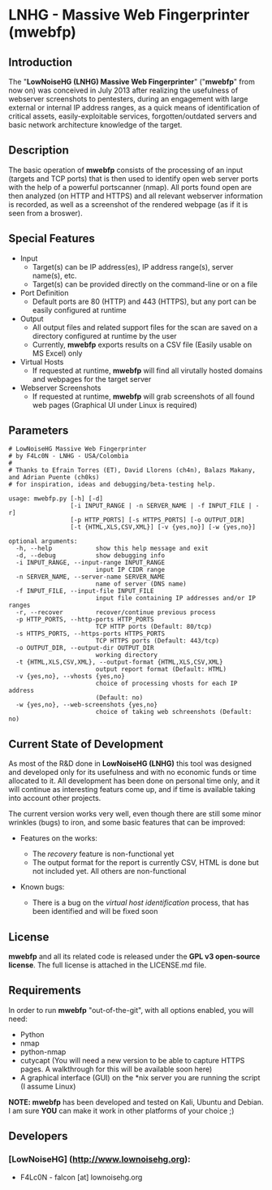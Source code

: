 # LNHG - Massive Web Fingerprinter (mwebfp)

## Introduction

The "**LowNoiseHG (LNHG) Massive Web Fingerprinter**" ("**mwebfp**" from now on) was conceived in July 2013 after realizing the usefulness of webserver screenshots to pentesters, during an engagement with large external or internal IP address ranges, as a quick means of identification of critical assets, easily-exploitable services, forgotten/outdated servers and basic network architecture knowledge of the target.

## Description

The basic operation of **mwebfp** consists of the processing of an input (targets and TCP ports) that is then used to identify open web server ports with the help of a powerful portscanner (nmap). All ports found open are then analyzed (on HTTP and HTTPS) and all relevant webserver information is recorded, as well as a screenshot of the rendered webpage (as if it is seen from a broswer). 

## Special Features

- Input
  - Target(s) can be IP address(es), IP address range(s), server name(s), etc.
  - Target(s) can be provided directly on the command-line or on a file
- Port Definition
  - Default ports are 80 (HTTP) and 443 (HTTPS), but any port can be easily configured at runtime
- Output
  - All output files and related support files for the scan are saved on a directory configured at runtime by the user
  - Currently, **mwebfp** exports results on a CSV file (Easily usable on MS Excel) only
- Virtual Hosts
  - If requested at runtime, **mwebfp** will find all virutally hosted domains and webpages for the target server
- Webserver Screenshots
  - If requested at runtime, **mwebfp** will grab screenshots of all found web pages (Graphical UI under Linux is required)

## Parameters
```
# LowNoiseHG Massive Web Fingerprinter
# by F4Lc0N - LNHG - USA/Colombia
#
# Thanks to Efrain Torres (ET), David Llorens (ch4n), Balazs Makany, and Adrian Puente (ch0ks)
# for inspiration, ideas and debugging/beta-testing help.

usage: mwebfp.py [-h] [-d]
                 [-i INPUT_RANGE | -n SERVER_NAME | -f INPUT_FILE | -r]
                 [-p HTTP_PORTS] [-s HTTPS_PORTS] [-o OUTPUT_DIR]
                 [-t {HTML,XLS,CSV,XML}] [-v {yes,no}] [-w {yes,no}]

optional arguments:
  -h, --help            show this help message and exit
  -d, --debug           show debugging info
  -i INPUT_RANGE, --input-range INPUT_RANGE
                        input IP CIDR range
  -n SERVER_NAME, --server-name SERVER_NAME
                        name of server (DNS name)
  -f INPUT_FILE, --input-file INPUT_FILE
                        input file containing IP addresses and/or IP ranges
  -r, --recover         recover/continue previous process
  -p HTTP_PORTS, --http-ports HTTP_PORTS
                        TCP HTTP ports (Default: 80/tcp)
  -s HTTPS_PORTS, --https-ports HTTPS_PORTS
                        TCP HTTPS ports (Default: 443/tcp)
  -o OUTPUT_DIR, --output-dir OUTPUT_DIR
                        working directory
  -t {HTML,XLS,CSV,XML}, --output-format {HTML,XLS,CSV,XML}
                        output report format (Default: HTML)
  -v {yes,no}, --vhosts {yes,no}
                        choice of processing vhosts for each IP address
                        (Default: no)
  -w {yes,no}, --web-screenshots {yes,no}
                        choice of taking web schreenshots (Default: no)
```
## Current State of Development

As most of the R&D done in **LowNoiseHG (LNHG)** this tool was designed and developed only for its usefulness and with no economic funds or time allocated to it. All development has been done on personal time only, and it will continue as interesting featurs come up, and if time is available taking into account other projects.

The current version works very well, even though there are still some minor wrinkles (bugs) to iron, and some basic features that can be improved:

- Features on the works:
  - The *recovery* feature is non-functional yet
  - The output format for the report is currently CSV, HTML is done but not included yet. All others are non-functional

- Known bugs:
  - There is a bug on the *virtual host identification* process, that has been identified and will be fixed soon
 
## License

**mwebfp** and all its related code is released under the **GPL v3 open-source license**. The full license is attached in the LICENSE.md file.

## Requirements

In order to run **mwebfp** "out-of-the-git", with all options enabled, you will need:

- Python
- nmap
- python-nmap
- cutycapt (You will need a new version to be able to capture HTTPS pages. A walkthrough for this will be available soon here)
- A graphical interface (GUI) on the \*nix server you are running the script (I assume Linux)

**NOTE: mwebfp** has been developed and tested on Kali, Ubuntu and Debian. I am sure **YOU** can make it work in other platforms of your choice ;)

## Developers

### [LowNoiseHG] (http://www.lownoisehg.org):

- F4Lc0N - falcon [at] lownoisehg.org

